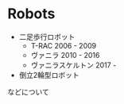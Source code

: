 # Robots
* 二足歩行ロボット
  * T-RAC 2006 - 2009
  * ヴァニラ 2010 - 2016
  * ヴァニラスケルトン 2017 -
* 倒立2輪型ロボット

などについて
